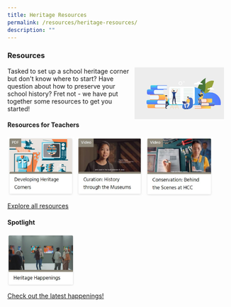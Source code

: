 ```yaml
---
title: Heritage Resources
permalink: /resources/heritage-resources/
description: ""
---
```

### **Resources**
<img src="/images/resources1.jpg" style="width:40%;margin-right:15px;" align = "right">
Tasked to set up a school heritage corner but don't know where to start? Have question about how to preserve your school history? Fret not - we have put together some resources to get you started!

#### **Resources for Teachers**

<p><a href="https://staging.d1yxymztqoj7qn.amplifyapp.com/files/developing%20heritage%20corner.pdf"> 
<img src="/images/resources2.jpg" style="width:30%;margin-right:5px;" align = "left">  
</a></p>

<p><a href="https://www.youtube.com/watch?v=zuB1Pj0g17w&list=PLE2_iMKVKlHteIeCSBoImXJv5VuWqhnEb">  
<img src="/images/resources3.jpg" style="width:30%;margin-right:5px;" align = "left"> 
	
<p><a href="https://www.youtube.com/watch?v=4Zf_MpZhFrU&feature=youtu.be">  
<img src="/images/resources4.jpg" style="width:30%;margin-right:5px;" align = "left">	
</a></p>
	
<br clear="left">	
		
[Explore all resources](https://staging.d1yxymztqoj7qn.amplifyapp.com/resources/heritage-resources/)

#### **Spotlight**
	
<p><a href="https://staging.d1yxymztqoj7qn.amplifyapp.com/resources/heritage-spotlights/">  
<img src="/images/resources5.jpg" style="width:30%;margin-right:5px;" align = "left">	
</a></p>
	
<br clear="left">		
  
[Check out the latest happenings!](https://staging.d1yxymztqoj7qn.amplifyapp.com/resources/heritage-spotlights/)
	
	